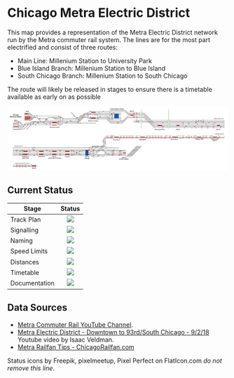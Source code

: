 # Chicago Metra Electric District

This map provides a representation of the Metra Electric District network run by the Metra commuter rail system. The lines are for the most part electrified and consist of three routes:

* Main Line: Millenium Station to University Park
* Blue Island Branch: Millenium Station to Blue Island
* South Chicago Branch: Millenium Station to South Chicago

The route will likely be released in stages to ensure there is a timetable available as early on as possible

![Image of Current State of Map](Images/Metra_Electric.bmp)

## Current Status

| Stage         | Status        |
| ------------- |:-------------:|
| Track Plan     | <img src="https://image.flaticon.com/icons/svg/390/390914.svg" height="24"> |
| Signalling      | <img src="https://image.flaticon.com/icons/svg/390/390914.svg" height="24">      |
| Naming | <img src="https://image.flaticon.com/icons/svg/390/390914.svg" height="24">      |
| Speed Limits | <img src="https://image.flaticon.com/icons/svg/390/390914.svg" height="24"> |
| Distances | <img src="https://image.flaticon.com/icons/svg/390/390914.svg" height="24"> |
| Timetable | <img src="https://image.flaticon.com/icons/svg/390/390914.svg" height="24"> |
| Documentation | <img src="https://image.flaticon.com/icons/svg/390/390914.svg" height="24"> |


## Data Sources

- [Metra Commuter Rail YouTube Channel](https://www.youtube.com/channel/UCkVENT4jX8WtozQUiV4vVWA).
- [Metra Electric District - Downtown to 93rd/South Chicago - 9/2/18](https://www.youtube.com/watch?v=VZAoIFEEVbY&t=1400s) Youtube video by Isaac Veldman.
- [Metra Railfan Tips - ChicagoRailfan.com](https://www.chicagorailfan.com/tipmetra.html)

Status icons by Freepik, pixelmeetup, Pixel Perfect on FlatIcon.com *do not remove this line*.
